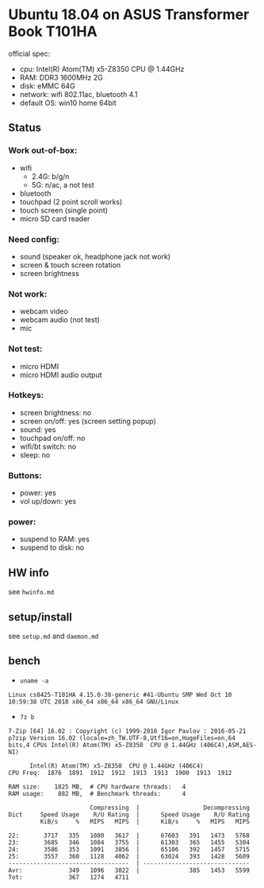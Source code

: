 # Ubuntu 18.04 on ASUS Transformer Book T101HA

official spec:
* cpu: Intel(R) Atom(TM) x5-Z8350  CPU @ 1.44GHz
* RAM: DDR3 1600MHz 2G
* disk: eMMC 64G
* network: wifi 802.11ac, bluetooth 4.1
* default OS: win10 home 64bit

## Status
### Work out-of-box:
* wifi
  * 2.4G: b/g/n
  * 5G: n/ac, a not test
* bluetooth
* touchpad (2 point scroll works)
* touch screen (single point)
* micro SD card reader

### Need config:
* sound (speaker ok, headphone jack not work)
* screen & touch screen rotation
* screen brightness

### Not work:
* webcam video
* webcam audio (not test)
* mic

### Not test:
* micro HDMI
* micro HDMI audio output

### Hotkeys:
* screen brightness: no
* screen on/off: yes (screen setting popup)
* sound: yes
* touchpad on/off: no
* wifi/bt switch: no
* sleep: no

### Buttons:
* power: yes
* vol up/down: yes

### power:
* suspend to RAM: yes
* suspend to disk: no

## HW info
see `hwinfo.md`

## setup/install
see `setup.md` and `daemon.md`

## bench
* `uname -a`

```
Linux cs8425-T101HA 4.15.0-38-generic #41-Ubuntu SMP Wed Oct 10 10:59:38 UTC 2018 x86_64 x86_64 x86_64 GNU/Linux
```


* `7z b`

```
7-Zip [64] 16.02 : Copyright (c) 1999-2016 Igor Pavlov : 2016-05-21
p7zip Version 16.02 (locale=zh_TW.UTF-8,Utf16=on,HugeFiles=on,64 bits,4 CPUs Intel(R) Atom(TM) x5-Z8350  CPU @ 1.44GHz (406C4),ASM,AES-NI)

      Intel(R) Atom(TM) x5-Z8350  CPU @ 1.44GHz (406C4)
CPU Freq:  1876  1891  1912  1912  1913  1913  1900  1913  1912

RAM size:    1825 MB,  # CPU hardware threads:   4
RAM usage:    882 MB,  # Benchmark threads:      4

                       Compressing  |                  Decompressing
Dict     Speed Usage    R/U Rating  |      Speed Usage    R/U Rating
         KiB/s     %   MIPS   MIPS  |      KiB/s     %   MIPS   MIPS

22:       3717   335   1080   3617  |      67603   391   1473   5768
23:       3685   346   1084   3755  |      61303   365   1455   5304
24:       3586   353   1091   3856  |      65106   392   1457   5715
25:       3557   360   1128   4062  |      63024   393   1428   5609
----------------------------------  | ------------------------------
Avr:             349   1096   3822  |              385   1453   5599
Tot:             367   1274   4711
```

